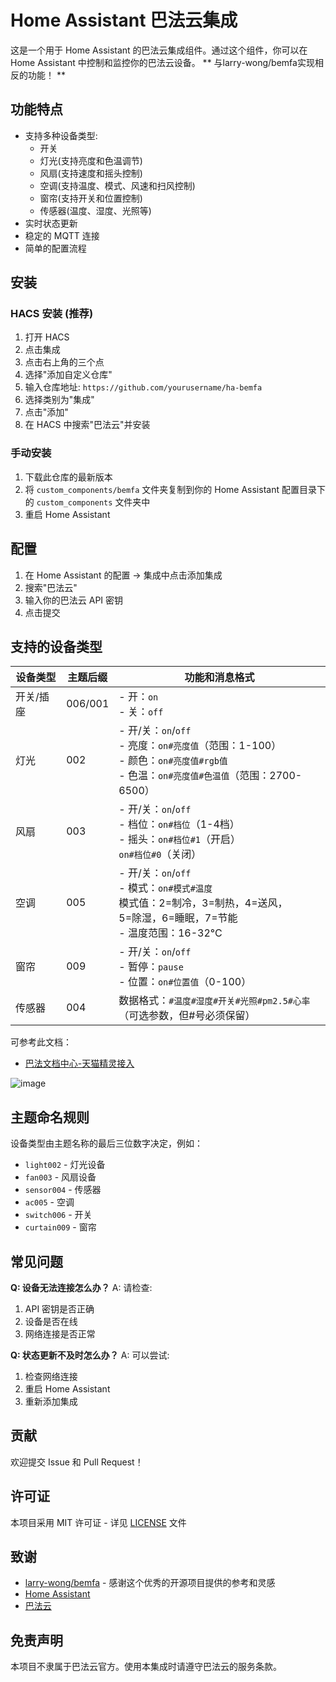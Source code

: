 # Home Assistant 巴法云集成

这是一个用于 Home Assistant 的巴法云集成组件。通过这个组件，你可以在 Home Assistant 中控制和监控你的巴法云设备。
** 与larry-wong/bemfa实现相反的功能！ **

## 功能特点

- 支持多种设备类型:
  - 开关
  - 灯光(支持亮度和色温调节)
  - 风扇(支持速度和摇头控制)
  - 空调(支持温度、模式、风速和扫风控制)
  - 窗帘(支持开关和位置控制)
  - 传感器(温度、湿度、光照等)
- 实时状态更新
- 稳定的 MQTT 连接
- 简单的配置流程

## 安装

### HACS 安装 (推荐)

1. 打开 HACS
2. 点击集成
3. 点击右上角的三个点
4. 选择"添加自定义仓库"
5. 输入仓库地址: `https://github.com/yourusername/ha-bemfa`
6. 选择类别为"集成"
7. 点击"添加"
8. 在 HACS 中搜索"巴法云"并安装

### 手动安装

1. 下载此仓库的最新版本
2. 将 `custom_components/bemfa` 文件夹复制到你的 Home Assistant 配置目录下的 `custom_components` 文件夹中
3. 重启 Home Assistant

## 配置

1. 在 Home Assistant 的配置 -> 集成中点击添加集成
2. 搜索"巴法云"
3. 输入你的巴法云 API 密钥
4. 点击提交

## 支持的设备类型

| 设备类型 | 主题后缀 | 功能和消息格式 |
|---------|---------|----------------|
| 开关/插座 | 006/001 | - 开：`on`<br>- 关：`off` |
| 灯光 | 002 | - 开/关：`on`/`off`<br>- 亮度：`on#亮度值`（范围：1-100）<br>- 颜色：`on#亮度值#rgb值`<br>- 色温：`on#亮度值#色温值`（范围：2700-6500） |
| 风扇 | 003 | - 开/关：`on`/`off`<br>- 档位：`on#档位`（1-4档）<br>- 摇头：`on#档位#1`（开启）<br>  `on#档位#0`（关闭） |
| 空调 | 005 | - 开/关：`on`/`off`<br>- 模式：`on#模式#温度`<br>  模式值：2=制冷，3=制热，4=送风，<br>  5=除湿，6=睡眠，7=节能<br>- 温度范围：16-32°C |
| 窗帘 | 009 | - 开/关：`on`/`off`<br>- 暂停：`pause`<br>- 位置：`on#位置值`（0-100） |
| 传感器 | 004 | 数据格式：`#温度#湿度#开关#光照#pm2.5#心率`<br>（可选参数，但#号必须保留） |

可参考此文档：
- [巴法文档中心-天猫精灵接入](https://cloud.bemfa.com/docs/src/speaker_mall.html)

![image](https://github.com/user-attachments/assets/73ce899b-050a-493d-8ca1-fad0969bbdcb)



## 主题命名规则

设备类型由主题名称的最后三位数字决定，例如：
- `light002` - 灯光设备
- `fan003` - 风扇设备
- `sensor004` - 传感器
- `ac005` - 空调
- `switch006` - 开关
- `curtain009` - 窗帘

## 常见问题

**Q: 设备无法连接怎么办？**
A: 请检查:
1. API 密钥是否正确
2. 设备是否在线
3. 网络连接是否正常

**Q: 状态更新不及时怎么办？**
A: 可以尝试:
1. 检查网络连接
2. 重启 Home Assistant
3. 重新添加集成

## 贡献

欢迎提交 Issue 和 Pull Request！

## 许可证

本项目采用 MIT 许可证 - 详见 [LICENSE](LICENSE) 文件

## 致谢
- [larry-wong/bemfa](https://github.com/larry-wong/bemfa) - 感谢这个优秀的开源项目提供的参考和灵感
- [Home Assistant](https://www.home-assistant.io/)
- [巴法云](https://www.bemfa.com/)

## 免责声明

本项目不隶属于巴法云官方。使用本集成时请遵守巴法云的服务条款。 
